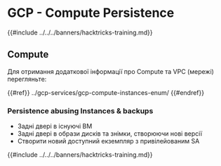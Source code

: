 # GCP - Compute Persistence

{{#include ../../../banners/hacktricks-training.md}}

## Compute

Для отримання додаткової інформації про Compute та VPC (мережі) перегляньте:

{{#ref}}
../gcp-services/gcp-compute-instances-enum/
{{#endref}}

### Persistence abusing Instances & backups

- Задні двері в існуючі ВМ
- Задні двері в образи дисків та знімки, створюючи нові версії
- Створити новий доступний екземпляр з привілейованим SA

{{#include ../../../banners/hacktricks-training.md}}

